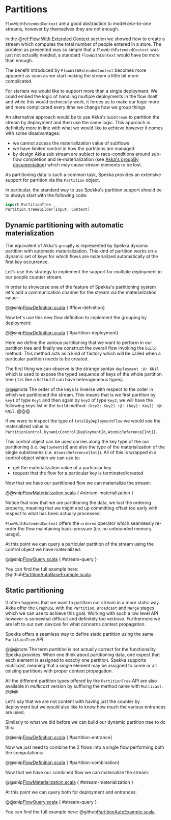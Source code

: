 # Partitions

`FlowWithExtendedContext` are a good abstraction to model *one-to-one* streams, however by themselves they are not enough.

In the @ref:[Flow With Extended Context](./flow-with-extended-context.md) section we showed how to create a stream which computes the total number of people entered in a store. The problem as presented was so simple that a `FlowWithExtendedContext` was just not actually needed, a standard `FlowWithContext` would have be more than enough.

The benefit introduced by `FlowWithExtendedContext` becomes more apparent as soon as we start making the stream a little bit more complicated.

For starters we would like to support more than a single deployment. We could embed the logic of handling multiple deployments in the flow itself and while this would technically work, it forces us to make our logic more and more complicated every time we change how we group things.

An alternative approach would be to use Akka's `SubStream` to partition the stream by deployment and then use the same logic. This approach is definitely more in line with what we would like to achieve however it comes with some disadvantages:
- we cannot access the materialization value of subflows
- we have limited control in how the partitions are managed
- by design Akka sub stream are subject to race-conditions around sub-flow completion and re-materialization (see [Akka's groupBy documentation](https://doc.akka.io/docs/akka/current/stream/operators/Source-or-Flow/groupBy.html)) which may cause stream elements to be lost.

As partitioning data is such a common task, Spekka provides an extensive support for partition via the `Partition` object.

In particular, the standard way to use Spekka's partition support should be to always start
with the following code:

```scala
import PartitionTree._
Partition.treeBuilder[Input, Context]
```

## Dynamic partitioning with automatic materialization

The equivalent of Akka's `groupBy` is represented by Spekka dynamic partition with automatic materialization. This kind of partition works on a dynamic set of keys for which flows are materialized automatically at the first key occurrence.

Let's use this strategy to implement the support for multiple deployment in our people counter stream.

In order to showcase one of the feature of Spekka's partitioning system let's add a communication channel for the stream via the materialization value:

@@snip[FlowDefinition.scala](/spekka-docs/src/main/scala/PartitionAutoBaseExample.scala) { #flow-definition}

Now let's use this new flow definition to implement the grouping by deployment:

@@snip[FlowDefinition.scala](/spekka-docs/src/main/scala/PartitionAutoBaseExample.scala) { #partition-deployment}

Here we define the various partitioning that we want to perform in our partition tree and finally we construct the overall flow invoking the `build` method. This method acts as a kind of factory which will be called when a particular partition needs to be created.

The first thing we can observe is the strange syntax `deployment :@: KNil` which is used to expose the typed sequence of keys of the whole partition tree (it is like a list but it can have heterogeneous types).

@@@note
The order of the keys is inverse with respect to the order in which we partitioned the stream.
This means that is we first partition by `key1` of type `Key1` and then again by `key2` of type `Key2`, we will have the following keys list in the `build` method: `(key2: Key2) :@: (key1: Key1) :@: KNil`.
@@@

If we were to inspect the type of `totalByDeploymentFlow` we would see the materialized value is: `PartitionControl.DynamicControl[DeploymentId,AtomicReference[Int]]`.

This control object can be used carries along the key type of the our partitioning (i.e. `DeploymentId`) and also the type of the materialization of the single substreams (i.e. `AtomicReference[Int]`). All of this is wrapped in a control object which we can uso to:

- get the materialization value of a particular key
- request that the flow for a particular key is terminated/created

Now that we have our partitioned flow we can materialize the stream:

@@snip[FlowMaterialization.scala](/spekka-docs/src/main/scala/PartitionAutoBaseExample.scala) { #stream-materialization }

Notice that now that we are partitioning the data, we lost the ordering property, meaning that we might end up committing offset too early with respect to what has been actually processed.

`FlowWithExtendedContext` offers the `ordered` operator which seamlessly re-order the flow maintaining back-pressure (i.e. no unbounded memory usage).

At this point we can query a particular partition of the stream using the control object we have materialized:

@@snip[FlowQuery.scala](/spekka-docs/src/main/scala/PartitionAutoBaseExample.scala) { #stream-query }

You can find the full example here: @github[PartitionAutoBaseExample.scala](/spekka-docs/src/main/scala/PartitionAutoBaseExample.scala).

## Static partitioning

It often happens that we want to partition our stream in a more static way. Akka offer the `GraphDSL` with the `Partition`, `Broadcast` and `Merge` stages which we can use to achieve this goal. Working with such a low level API however is somewhat difficult and definitely too verbose. Furthermore we are left to our own devices for what concerns context propagation.

Spekka offers a seamless way to define static partition using the same `PartitionTree` API.

@@@note
The term *partition* is not actually correct for the functionality Spekka provides.
When one think about partitioning data, one expect that each element is assigned to exactly one partition. Spekka supports *mutlicast*, meaning that a single element may be assigned to some or all existing partitions with proper context propagation.

All the different partition types offered by the `PartitionTree` API are also available in *multicast* version by suffixing the method name with `Multicast`.
@@@

Let's say that we are not content with having just the counter by deployment but we would also like to know how much the various entrances are used.

Similarly to what we did before we can build our dynamic partition tree to do this:

@@snip[FlowDefinition.scala](/spekka-docs/src/main/scala/PartitionAutoExample.scala) { #partition-entrance}

Now we just need to combine the 2 flows into a single flow performing both the computations:

@@snip[FlowDefinition.scala](/spekka-docs/src/main/scala/PartitionAutoExample.scala) { #partition-combination}

Now that we have our combined flow we can materialize the stream:

@@snip[FlowMaterialization.scala](/spekka-docs/src/main/scala/PartitionAutoExample.scala) { #stream-materialization }

At this point we can query both for deployment and entrances:

@@snip[FlowQuery.scala](/spekka-docs/src/main/scala/PartitionAutoExample.scala) { #stream-query }

You can find the full example here: @github[PartitionAutoExample.scala](/spekka-docs/src/main/scala/PartitionAutoExample.scala).